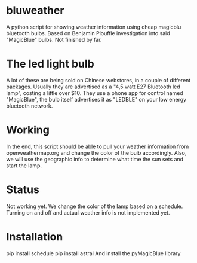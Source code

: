 # bluweather
A python script for showing weather information using cheap magicblu bluetooth bulbs. Based on Benjamin Piouffle investigation into said "MagicBlue" bulbs. Not finished by far.

# The led light bulb
A lot of these are being sold on Chinese webstores, in a couple of different packages. Usually they are advertised as a "4,5 watt E27 Bluetooth led lamp", costing a little over $10. They use a phone app for control named "MagicBlue", the bulb itself advertises it as "LEDBLE" on your low energy bluetooth network. 

# Working
In the end, this script should be able to pull your weather information from openweathermap.org and change the color of the bulb accordingly. Also, we will use the geographic info to determine what time the sun sets and start the lamp. 

# Status
Not working yet. We change the color of the lamp based on a schedule. Turning on and off and actual weather info is not implemented yet. 

# Installation
pip install schedule
pip install astral
And install the pyMagicBlue library
